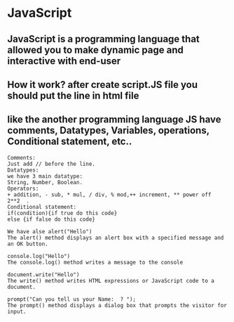 # JavaScript
## JavaScript is a programming language that allowed you to make dynamic page and interactive with end-user 

## How it work? after create script.JS file you should put the line in html file

## like the another programming language JS have comments, Datatypes, Variables, operations, Conditional statement, etc..




    Comments:
    Just add // before the line.
    Datatypes:
    we have 3 main datatype:
    String, Number, Boolean.
    Operators:
    + addition, - sub, * mul, / div, % mod,++ increment, ** power off   2**2  .
    Conditional statement:
    if(condition){if true do this code}
    else {if false do this code}
    
    We have alse alert("Hello")
    The alert() method displays an alert box with a specified message and an OK button.

    console.log("Hello")
    The console.log() method writes a message to the console

    document.write("Hello")
    The write() method writes HTML expressions or JavaScript code to a document.

    prompt("Can you tell us your Name:  ? ");
    The prompt() method displays a dialog box that prompts the visitor for input.
